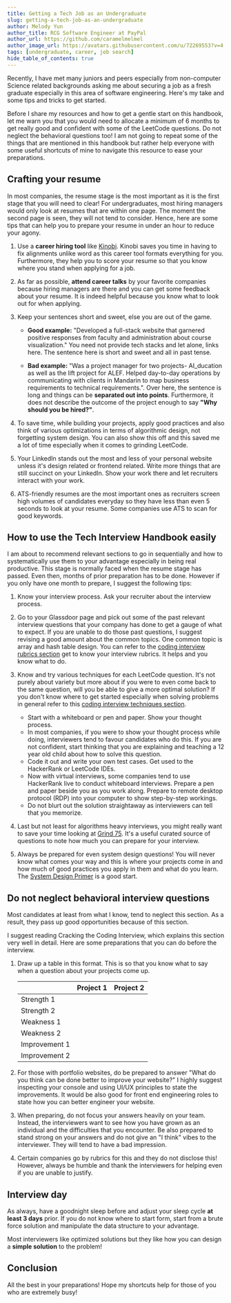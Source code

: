 ```yaml
---
title: Getting a Tech Job as an Undergraduate
slug: getting-a-tech-job-as-an-undergraduate
author: Melody Yun
author_title: RCG Software Engineer at PayPal
author_url: https://github.com/caramelmelmel
author_image_url: https://avatars.githubusercontent.com/u/72269553?v=4
tags: [undergraduate, career, job search]
hide_table_of_contents: true
---
```


Recently, I have met many juniors and peers especially from non-computer Science related backgrounds asking me about securing a job as a fresh graduate especially in this area of software engineering. Here's my take and some tips and tricks to get started.

<!--truncate-->

Before I share my resources and how to get a gentle start on this handbook, let me warn you that you would need to allocate a minimum of 6 months to get really good and confident with some of the LeetCode questions. Do not neglect the behavioral questions too! I am not going to repeat some of the things that are mentioned in this handbook but rather help everyone with some useful shortcuts of mine to navigate this resource to ease your preparations.

## Crafting your resume

In most companies, the resume stage is the most important as it is the first stage that you will need to clear! For undergraduates, most hiring managers would only look at resumes that are within one page. The moment the second page is seen, they will not tend to consider. Hence, here are some tips that can help you to prepare your resume in under an hour to reduce your agony.

1. Use a <strong>career hiring tool</strong> like [Kinobi](https://kinobi.tech/resume). Kinobi saves you time in having to fix alignments unlike word as this career tool formats everything for you. Furthermore, they help you to score your resume so that you know where you stand when applying for a job.

2. As far as possible, <strong>attend career talks</strong> by your favorite companies because hiring managers are there and you can get some feedback about your resume. It is indeed helpful because you know what to look out for when applying.

3. Keep your sentences short and sweet, else you are out of the game.

   - <strong>Good example:</strong> "Developed a full-stack website that garnered positive responses from faculty and administration about course visualization." You need not provide tech stacks and let alone, links here. The sentence here is short and sweet and all in past tense.

   - <strong>Bad example:</strong> "Was a project manager for two projects- AI_ducation as well as the lift project for ALEF. Helped day-to-day operations by communicating with clients in Mandarin to map business requirements to technical requirements.". Over here, the sentence is long and things can be <strong>separated out into points</strong>. Furthermore, it does not describe the outcome of the project enough to say <strong>"Why should you be hired?"</strong>.

4. To save time, while building your projects, apply good practices and also think of various optimizations in terms of algorithmic design, not forgetting system design. You can also show this off and this saved me a lot of time especially when it comes to grinding LeetCode.

5. Your LinkedIn stands out the most and less of your personal website unless it's design related or frontend related. Write more things that are still succinct on your LinkedIn. Show your work there and let recruiters interact with your work.

6. ATS-friendly resumes are the most important ones as recruiters screen high volumes of candidates everyday so they have less than even 5 seconds to look at your resume. Some companies use ATS to scan for good keywords.

## How to use the Tech Interview Handbook easily

I am about to recommend relevant sections to go in sequentially and how to systematically use them to your advantage especially in being real productive. This stage is normally faced when the resume stage has passed. Even then, months of prior preparation has to be done. However if you only have one month to prepare, I suggest the following tips:

1. Know your interview process. Ask your recruiter about the interview process.

2. Go to your Glassdoor page and pick out some of the past relevant interview questions that your company has done to get a gauge of what to expect. If you are unable to do those past questions, I suggest revising a good amount about the common topics. One common topic is array and hash table design. You can refer to the [coding interview rubrics section](/coding-interview-rubrics/) get to know your interview rubrics. It helps and you know what to do.

3. Know and try various techniques for each LeetCode question. It's not purely about variety but more about if you were to even come back to the same question, will you be able to give a more optimal solution? If you don't know where to get started especially when solving problems in general refer to this [coding interview techniques section](/coding-interview-techniques/).

   - Start with a whiteboard or pen and paper. Show your thought process.
   - In most companies, if you were to show your thought process while doing, interviewers tend to favour candidates who do this. If you are not confident, start thinking that you are explaining and teaching a 12 year old child about how to solve this question.
   - Code it out and write your own test cases. Get used to the HackerRank or LeetCode IDEs.
   - Now with virtual interviews, some companies tend to use HackerRank live to conduct whiteboard interviews. Prepare a pen and paper beside you as you work along. Prepare to remote desktop protocol (RDP) into your computer to show step-by-step workings.
   - Do not blurt out the solution straightaway as interviewers can tell that you memorize.

4. Last but not least for algorithms heavy interviews, you might really want to save your time looking at [Grind 75](https://www.techinterviewhandbook.org/grind75/). It's a useful curated source of questions to note how much you can prepare for your interview.

5. Always be prepared for even system design questions! You will never know what comes your way and this is where your projects come in and how much of good practices you apply in them and what do you learn. The [System Design Primer](https://github.com/donnemartin/system-design-primer) is a good start.

## Do not neglect behavioral interview questions

Most candidates at least from what I know, tend to neglect this section. As a result, they pass up good opportunities because of this section.

I suggest reading Cracking the Coding Interview, which explains this section very well in detail. Here are some preparations that you can do before the interview.

1. Draw up a table in this format. This is so that you know what to say when a question about your projects come up.

   |               | Project 1 | Project 2 |
   | ------------- | --------- | --------- |
   | Strength 1    |           |           |
   | Strength 2    |           |           |
   | Weakness 1    |           |           |
   | Weakness 2    |           |           |
   | Improvement 1 |           |           |
   | Improvement 2 |           |           |

2. For those with portfolio websites, do be prepared to answer "What do you think can be done better to improve your website?" I highly suggest inspecting your console and using UI/UX principles to state the improvements. It would be also good for front end engineering roles to state how you can better engineer your website.

3. When preparing, do not focus your answers heavily on your team. Instead, the interviewers want to see how you have grown as an individual and the difficulties that you encounter. Be also prepared to stand strong on your answers and do not give an "I think" vibes to the interviewer. They will tend to have a bad impression.

4. Certain companies go by rubrics for this and they do not disclose this! However, always be humble and thank the interviewers for helping even if you are unable to justify.

## Interview day

As always, have a goodnight sleep before and adjust your sleep cycle <strong>at least 3 days</strong> prior. If you do not know where to start form, start from a brute force solution and manipulate the data structure to your advantage.

Most interviewers like optimized solutions but they like how you can design a <strong>simple solution</strong> to the problem!

## Conclusion

All the best in your preparations! Hope my shortcuts help for those of you who are extremely busy!
